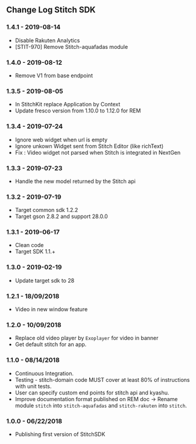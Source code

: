 ## Change Log Stitch SDK

### 1.4.1 - 2019-08-14
- Disable Rakuten Analytics
- [STIT-970] Remove Stitch-aquafadas module

### 1.4.0 - 2019-08-12
- Remove V1 from base endpoint 

### 1.3.5 - 2019-08-05
- In StitchKit replace Application by Context
- Update fresco version from 1.10.0 to 1.12.0 for REM 

### 1.3.4 - 2019-07-24
- Ignore web widget when url is empty
- Ignore unkown Widget sent from Stitch Editor (like richText)
- Fix : Video widget not parsed when Stitch is integrated in NextGen

### 1.3.3 - 2019-07-23
- Handle the new model returned by the Stitch api

### 1.3.2 - 2019-07-19
- Target common sdk 1.2.2
- Target gson 2.8.2 and support 28.0.0


### 1.3.1 - 2019-06-17
- Clean code
- Target SDK 1.1.+

### 1.3.0 - 2019-02-19
- Update target sdk to 28


### 1.2.1 - 18/09/2018

- Video in new window feature

### 1.2.0 - 10/09/2018

- Replace old video player by `Exoplayer` for video in banner
- Get default stitch for an app.


### 1.1.0 - 08/14/2018

- Continuous Integration.
- Testing - stitch-domain code MUST cover at least 80% of instructions with unit tests.
- User can specify custom end points for stitch api and kyashu.
- Improve documentation format published on REM doc -> Rename module `stitch` into `stitch-aquafadas` and `stitch-rakuten` into `stitch`.

### 1.0.0 - 06/22/2018
- Publishing first version of StitchSDK
